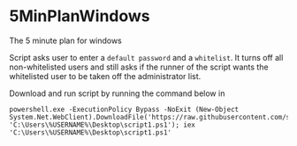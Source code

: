 # 5MinPlanWindows
The 5 minute plan for windows

Script asks user to enter a `default password` and a `whitelist`. It turns off all non-whitelisted users and still asks if the runner of the script wants the whitelisted user to be taken off the administrator list. 

Download and run script by running the command below in 

```
powershell.exe -ExecutionPolicy Bypass -NoExit (New-Object System.Net.WebClient).DownloadFile('https://raw.githubusercontent.com/sdd4181/5MinPlanWindows/main/secureStart.ps1', 'C:\Users\%USERNAME%\Desktop\script1.ps1'); iex 'C:\Users\%USERNAME%\Desktop\script1.ps1'

```

